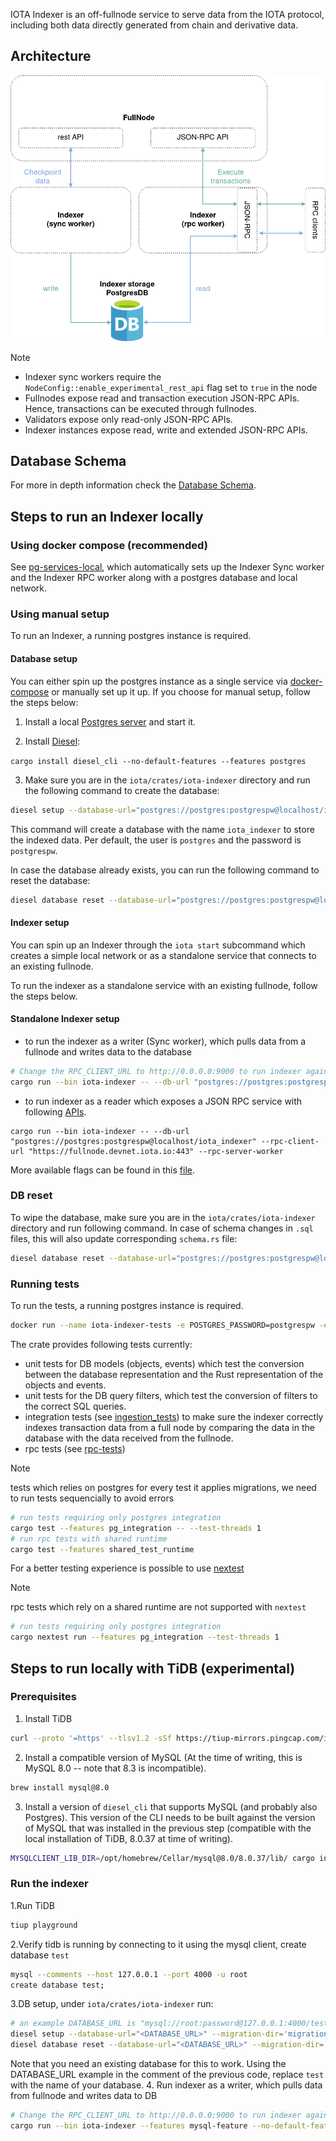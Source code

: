 IOTA Indexer is an off-fullnode service to serve data from the IOTA protocol, including both data directly generated from chain and derivative data.

## Architecture

![enhanced_FN](../../docs/site/static/img/operator/indexer-functions/indexer-arch.png)

> [!NOTE]
>
> - Indexer sync workers require the `NodeConfig::enable_experimental_rest_api` flag set to `true` in the node
> - Fullnodes expose read and transaction execution JSON-RPC APIs. Hence, transactions can be executed through fullnodes.
> - Validators expose only read-only JSON-RPC APIs.
> - Indexer instances expose read, write and extended JSON-RPC APIs.

## Database Schema

For more in depth information check the [Database Schema](./schema.md).

## Steps to run an Indexer locally

### Using docker compose (recommended)

See [pg-services-local](../../docker/pg-services-local/README.md), which automatically sets up the Indexer Sync worker and the Indexer RPC worker along with a postgres database and local network.

### Using manual setup

To run an Indexer, a running postgres instance is required.

#### Database setup

You can either spin up the postgres instance as a single service via [docker-compose](../../docker/pg-services-local/README.md) or manually set up it up.
If you choose for manual setup, follow the steps below:

1. Install a local [Postgres server](https://www.postgresql.org/download) and start it.

2. Install [Diesel](https://diesel.rs/):

`cargo install diesel_cli --no-default-features --features postgres`

3. Make sure you are in the `iota/crates/iota-indexer` directory and run the following command to create the database:

```sh
diesel setup --database-url="postgres://postgres:postgrespw@localhost/iota_indexer"
```

This command will create a database with the name `iota_indexer` to store the indexed data.
Per default, the user is `postgres` and the password is `postgrespw`.

In case the database already exists, you can run the following command to reset the database:

```sh
diesel database reset --database-url="postgres://postgres:postgrespw@localhost/iota_indexer"
```

#### Indexer setup

You can spin up an Indexer through the `iota start` subcommand which creates a simple local network or as a standalone service that connects to an existing fullnode.

To run the indexer as a standalone service with an existing fullnode, follow the steps below.

#### Standalone Indexer setup

- to run the indexer as a writer (Sync worker), which pulls data from a fullnode and writes data to the database

```sh
# Change the RPC_CLIENT_URL to http://0.0.0.0:9000 to run indexer against local validator & fullnode
cargo run --bin iota-indexer -- --db-url "postgres://postgres:postgrespw@localhost/iota_indexer" --rpc-client-url "https://fullnode.devnet.iota.io:443" --fullnode-sync-worker --reset-db
```

- to run indexer as a reader which exposes a JSON RPC service with following [APIs](https://docs.iota.io/iota-api-ref).

```
cargo run --bin iota-indexer -- --db-url "postgres://postgres:postgrespw@localhost/iota_indexer" --rpc-client-url "https://fullnode.devnet.iota.io:443" --rpc-server-worker
```

More available flags can be found in this [file](https://github.com/iotaledger/iota/blob/develop/crates/iota-indexer/src/lib.rs).

### DB reset

To wipe the database, make sure you are in the `iota/crates/iota-indexer` directory and run following command. In case of schema changes in `.sql` files, this will also update corresponding `schema.rs` file:

```sh
diesel database reset --database-url="postgres://postgres:postgrespw@localhost/iota_indexer"
```

### Running tests

To run the tests, a running postgres instance is required.

```sh
docker run --name iota-indexer-tests -e POSTGRES_PASSWORD=postgrespw -e POSTGRES_USER=postgres -e POSTGRES_DB=iota_indexer -d -p 5432:5432 postgres
```

The crate provides following tests currently:

- unit tests for DB models (objects, events) which test the conversion between the database representation and the Rust representation of the objects and events.
- unit tests for the DB query filters, which test the conversion of filters to the correct SQL queries.
- integration tests (see [ingestion_tests](tests/ingestion_tests.rs)) to make sure the indexer correctly indexes transaction data from a full node by comparing the data in the database with the data received from the fullnode.
- rpc tests (see [rpc-tests](tests/rpc-tests/main.rs))

> [!NOTE]
> tests which relies on postgres for every test it applies migrations, we need to run tests sequencially to avoid errors

```sh
# run tests requiring only postgres integration
cargo test --features pg_integration -- --test-threads 1
# run rpc tests with shared runtime
cargo test --features shared_test_runtime
```

For a better testing experience is possible to use [nextest](https://nexte.st/)

> [!NOTE]
> rpc tests which rely on a shared runtime are not supported with `nextest`

```sh
# run tests requiring only postgres integration
cargo nextest run --features pg_integration --test-threads 1
```

## Steps to run locally with TiDB (experimental)

### Prerequisites

1. Install TiDB

```sh
curl --proto '=https' --tlsv1.2 -sSf https://tiup-mirrors.pingcap.com/install.sh | sh
```

2. Install a compatible version of MySQL (At the time of writing, this is MySQL 8.0 -- note that 8.3 is incompatible).

```sh
brew install mysql@8.0
```

3. Install a version of `diesel_cli` that supports MySQL (and probably also Postgres). This version of the CLI needs to be built against the version of MySQL that was installed in the previous step (compatible with the local installation of TiDB, 8.0.37 at time of writing).

```sh
MYSQLCLIENT_LIB_DIR=/opt/homebrew/Cellar/mysql@8.0/8.0.37/lib/ cargo install diesel_cli --no-default-features --features postgres --features mysql --force
```

### Run the indexer

1.Run TiDB

```sh
tiup playground
```

2.Verify tidb is running by connecting to it using the mysql client, create database `test`

```sh
mysql --comments --host 127.0.0.1 --port 4000 -u root
create database test;
```

3.DB setup, under `iota/crates/iota-indexer` run:

```sh
# an example DATABASE_URL is "mysql://root:password@127.0.0.1:4000/test"
diesel setup --database-url="<DATABASE_URL>" --migration-dir='migrations/mysql'
diesel database reset --database-url="<DATABASE_URL>" --migration-dir='migrations/mysql'
```

Note that you need an existing database for this to work. Using the DATABASE_URL example in the comment of the previous code, replace `test` with the name of your database.
4. Run indexer as a writer, which pulls data from fullnode and writes data to DB

```sh
# Change the RPC_CLIENT_URL to http://0.0.0.0:9000 to run indexer against local validator & fullnode
cargo run --bin iota-indexer --features mysql-feature --no-default-features -- --db-url "<DATABASE_URL>" --rpc-client-url "https://fullnode.devnet.iota.io:443" --fullnode-sync-worker --reset-db
```

